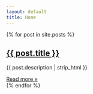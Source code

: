 ```yaml
---
layout: default
title: Home
---
```

<section class="posts-list">
  {% for post in site.posts %}
    <article class="post-item">
      <h2><a href="{{ post.url | relative_url }}">{{ post.title }}</a></h2>
      <p class="excerpt">{{ post.description | strip_html }}</p>
      <a href="{{ post.url | relative_url }}">Read more &raquo;</a>
    </article>
  {% endfor %}
</section>
